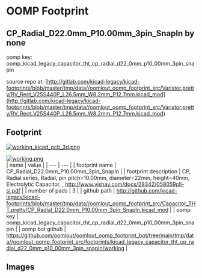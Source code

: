 # OOMP Footprint  
## CP_Radial_D22.0mm_P10.00mm_3pin_SnapIn  by none  
  
oomp key: oomp_kicad_legacy_capacitor_tht_cp_radial_d22_0mm_p10_00mm_3pin_snapin  
  
source repo at: [http://gitlab.com/kicad-legacy/kicad-footprints/blob/master/tmp/data//oomlout_oomp_footprint_src/Varistor.pretty/RV_Rect_V25S440P_L26.5mm_W8.2mm_P12.7mm.kicad_mod](http://gitlab.com/kicad-legacy/kicad-footprints/blob/master/tmp/data//oomlout_oomp_footprint_src/Varistor.pretty/RV_Rect_V25S440P_L26.5mm_W8.2mm_P12.7mm.kicad_mod)  
## Footprint  
  
[![working_kicad_pcb_3d.png](working_kicad_pcb_3d_600.png)](working_kicad_pcb_3d.png)  
  
[![working.png](working_600.png)](working.png)  
| name | value | 
| --- | --- | 
| footprint name | CP_Radial_D22.0mm_P10.00mm_3pin_SnapIn | 
| footprint description | CP, Radial series, Radial, pin pitch=10.00mm, diameter=22mm, height=40mm, Electrolytic Capacitor, , http://www.vishay.com/docs/28342/058059pll-si.pdf | 
| number of pads | 3 | 
| github path | http://github.com/kicad-legacy/kicad-footprints/blob/master/tmp/data//oomlout_oomp_footprint_src/Capacitor_THT.pretty/CP_Radial_D22.0mm_P10.00mm_3pin_SnapIn.kicad_mod | 
| oomp key | oomp_kicad_legacy_capacitor_tht_cp_radial_d22_0mm_p10_00mm_3pin_snapin | 
| oomp bot github | https://github.com/oomlout/oomlout_oomp_footprint_bot/tree/main/tmp/data//oomlout_oomp_footprint_src/footprints/kicad_legacy_capacitor_tht_cp_radial_d22_0mm_p10_00mm_3pin_snapin/working | 
## Images  

